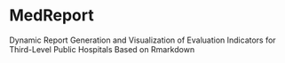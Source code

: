 # MedReport
Dynamic Report Generation and Visualization of Evaluation Indicators for Third-Level Public Hospitals Based on Rmarkdown

